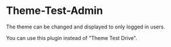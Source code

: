 # Theme-Test-Admin

The theme can be changed and displayed to only logged in users. 

You can use this plugin instead of "Theme Test Drive".

